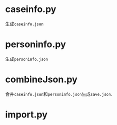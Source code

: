 # caseinfo.py 

生成```caseinfo.json```

# personinfo.py  
生成```personinfo.json```

# combineJson.py
合并```caseinfo.json```和```personinfo.json```生成```save.json```.

# import.py
